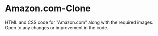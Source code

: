 # Amazon.com-Clone
HTML and CSS code for "Amazon.com" along with the required images.
<br>
Open to any changes or improvement in the code.
